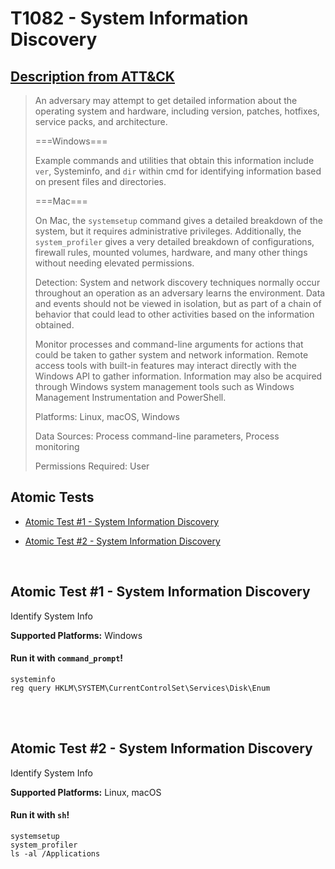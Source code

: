 # T1082 - System Information Discovery
## [Description from ATT&CK](https://attack.mitre.org/wiki/Technique/T1082)
<blockquote>An adversary may attempt to get detailed information about the operating system and hardware, including version, patches, hotfixes, service packs, and architecture.

===Windows===

Example commands and utilities that obtain this information include <code>ver</code>, Systeminfo, and <code>dir</code> within cmd for identifying information based on present files and directories.

===Mac===

On Mac, the <code>systemsetup</code> command gives a detailed breakdown of the system, but it requires administrative privileges. Additionally, the <code>system_profiler</code> gives a very detailed breakdown of configurations, firewall rules, mounted volumes, hardware, and many other things without needing elevated permissions.

Detection: System and network discovery techniques normally occur throughout an operation as an adversary learns the environment. Data and events should not be viewed in isolation, but as part of a chain of behavior that could lead to other activities based on the information obtained.

Monitor processes and command-line arguments for actions that could be taken to gather system and network information. Remote access tools with built-in features may interact directly with the Windows API to gather information. Information may also be acquired through Windows system management tools such as Windows Management Instrumentation and PowerShell.

Platforms: Linux, macOS, Windows

Data Sources: Process command-line parameters, Process monitoring

Permissions Required: User</blockquote>

## Atomic Tests

- [Atomic Test #1 - System Information Discovery](#atomic-test-1---system-information-discovery)

- [Atomic Test #2 - System Information Discovery](#atomic-test-2---system-information-discovery)


<br/>

## Atomic Test #1 - System Information Discovery
Identify System Info

**Supported Platforms:** Windows


#### Run it with `command_prompt`!
```
systeminfo
reg query HKLM\SYSTEM\CurrentControlSet\Services\Disk\Enum
```
<br/>
<br/>

## Atomic Test #2 - System Information Discovery
Identify System Info

**Supported Platforms:** Linux, macOS


#### Run it with `sh`!
```
systemsetup
system_profiler
ls -al /Applications
```
<br/>

